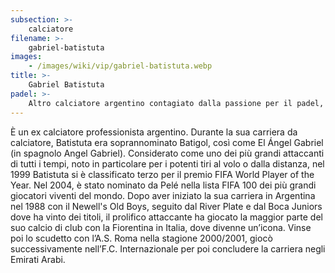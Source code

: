 ```yaml
---
subsection: >-
    calciatore
filename: >-
    gabriel-batistuta
images:
    - /images/wiki/vip/gabriel-batistuta.webp
title: >-
    Gabriel Batistuta
padel: >-
    Altro calciatore argentino contagiato dalla passione per il padel, iniziò già nella sua nazione di origine, come tanti altri personaggi nativi del sudamerica.
---
```

È un ex calciatore professionista argentino. Durante la sua carriera da calciatore, Batistuta era soprannominato Batigol, così come El Ángel Gabriel (in spagnolo Angel Gabriel). Considerato come uno dei più grandi attaccanti di tutti i tempi, noto in particolare per i potenti tiri al volo o dalla distanza, nel 1999 Batistuta si è classificato terzo per il premio FIFA World Player of the Year. Nel 2004, è stato nominato da Pelé nella lista FIFA 100 dei più grandi giocatori viventi del mondo. Dopo aver iniziato la sua carriera in Argentina nel 1988 con il Newell's Old Boys, seguito dal River Plate e dal Boca Juniors dove ha vinto dei titoli, il prolifico attaccante ha giocato la maggior parte del suo calcio di club con la Fiorentina in Italia, dove divenne un’icona. Vinse poi lo scudetto con l’A.S. Roma nella stagione 2000/2001, giocò successivamente nell’F.C. Internazionale per poi concludere la carriera negli Emirati Arabi.